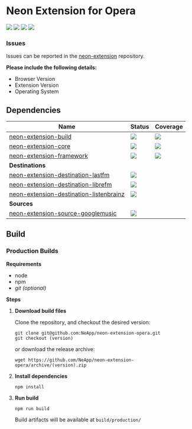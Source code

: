 # Neon Extension for Opera
[![](https://img.shields.io/travis/NeApp/neon-extension-opera.svg)](https://travis-ci.org/NeApp/neon-extension-opera) [![](https://img.shields.io/github/release/NeApp/neon-extension-opera.svg?label=stable)](https://github.com/NeApp/neon-extension-opera/releases) [![](https://img.shields.io/bintray/v/neapp/neon-extension/neon-extension-opera.svg?label=latest)](https://bintray.com/neapp/neon-extension/neon-extension-opera) ![](https://img.shields.io/github/license/NeApp/neon-extension-opera.svg)

### Issues

Issues can be reported in the [neon-extension](https://github.com/NeApp/neon-extension) repository.

**Please include the following details:**

 - Browser Version
 - Extension Version
 - Operating System

## Dependencies

| Name                                                                                                        | Status                                                                                                                                                      | Coverage                                                                                                                                             |
|-------------------------------------------------------------------------------------------------------------|-------------------------------------------------------------------------------------------------------------------------------------------------------------|------------------------------------------------------------------------------------------------------------------------------------------------------|
| [neon-extension-build](https://github.com/NeApp/neon-extension-build)                                       | [![](https://img.shields.io/travis/NeApp/neon-extension-build.svg)](https://travis-ci.org/NeApp/neon-extension-build)                                       | [![](https://img.shields.io/coveralls/github/NeApp/neon-extension-build/master.svg)](https://coveralls.io/github/NeApp/neon-extension-build)         |
| [neon-extension-core](https://github.com/NeApp/neon-extension-core)                                         | [![](https://img.shields.io/travis/NeApp/neon-extension-core.svg)](https://travis-ci.org/NeApp/neon-extension-core)                                         | [![](https://img.shields.io/coveralls/github/NeApp/neon-extension-core/master.svg)](https://coveralls.io/github/NeApp/neon-extension-core)           |
| [neon-extension-framework](https://github.com/NeApp/neon-extension-framework)                               | [![](https://img.shields.io/travis/NeApp/neon-extension-framework.svg)](https://travis-ci.org/NeApp/neon-extension-framework)                               | [![](https://img.shields.io/coveralls/github/NeApp/neon-extension-framework/master.svg)](https://coveralls.io/github/NeApp/neon-extension-framework) |
| **Destinations**                                                                                            |                                                                                                                                                             |  |
| [neon-extension-destination-lastfm](https://github.com/NeApp/neon-extension-destination-lastfm)             | [![](https://img.shields.io/travis/NeApp/neon-extension-destination-lastfm.svg)](https://travis-ci.org/NeApp/neon-extension-destination-lastfm)             |  |
| [neon-extension-destination-librefm](https://github.com/NeApp/neon-extension-destination-librefm)           | [![](https://img.shields.io/travis/NeApp/neon-extension-destination-librefm.svg)](https://travis-ci.org/NeApp/neon-extension-destination-librefm)           |  |
| [neon-extension-destination-listenbrainz](https://github.com/NeApp/neon-extension-destination-listenbrainz) | [![](https://img.shields.io/travis/NeApp/neon-extension-destination-listenbrainz.svg)](https://travis-ci.org/NeApp/neon-extension-destination-listenbrainz) |  |
| **Sources**                                                                                                 |                                                                                                                                                             |  |
| [neon-extension-source-googlemusic](https://github.com/NeApp/neon-extension-source-googlemusic)             | [![](https://img.shields.io/travis/NeApp/neon-extension-source-googlemusic.svg)](https://travis-ci.org/NeApp/neon-extension-source-googlemusic)             |  |

## Build

### Production Builds

**Requirements**

 - node
 - npm
 - *git (optional)*

**Steps**

1. **Download build files**

    Clone the repository, and checkout the desired version:

    ```
    git clone git@github.com:NeApp/neon-extension-opera.git
    git checkout (version)
    ```

    or download the release archive:

    ```
    wget https://github.com/NeApp/neon-extension-opera/archive/(version).zip
    ```

2. **Install dependencies**

    ```
    npm install
    ```

3. **Run build**

    ```
    npm run build
    ```

    Build artifacts will be available at `build/production/`
